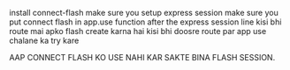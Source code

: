 install connect-flash
make sure you setup express session
make sure you put connect flash in app.use function after the express session line
kisi bhi route mai apko flash create karna hai
kisi bhi doosre route par app use chalane ka try kare

AAP CONNECT FLASH KO USE NAHI KAR SAKTE BINA FLASH SESSION.